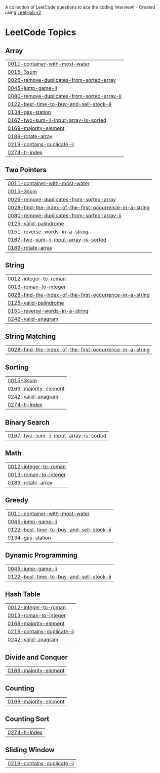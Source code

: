 A collection of LeetCode questions to ace the coding interview! - Created using [LeetHub v2](https://github.com/arunbhardwaj/LeetHub-2.0)
<!---LeetCode Topics Start-->
# LeetCode Topics
## Array
|  |
| ------- |
| [0011-container-with-most-water](https://github.com/khjang95/leetCode/tree/master/0011-container-with-most-water) |
| [0015-3sum](https://github.com/khjang95/leetCode/tree/master/0015-3sum) |
| [0026-remove-duplicates-from-sorted-array](https://github.com/khjang95/leetCode/tree/master/0026-remove-duplicates-from-sorted-array) |
| [0045-jump-game-ii](https://github.com/khjang95/leetCode/tree/master/0045-jump-game-ii) |
| [0080-remove-duplicates-from-sorted-array-ii](https://github.com/khjang95/leetCode/tree/master/0080-remove-duplicates-from-sorted-array-ii) |
| [0122-best-time-to-buy-and-sell-stock-ii](https://github.com/khjang95/leetCode/tree/master/0122-best-time-to-buy-and-sell-stock-ii) |
| [0134-gas-station](https://github.com/khjang95/leetCode/tree/master/0134-gas-station) |
| [0167-two-sum-ii-input-array-is-sorted](https://github.com/khjang95/leetCode/tree/master/0167-two-sum-ii-input-array-is-sorted) |
| [0169-majority-element](https://github.com/khjang95/leetCode/tree/master/0169-majority-element) |
| [0189-rotate-array](https://github.com/khjang95/leetCode/tree/master/0189-rotate-array) |
| [0219-contains-duplicate-ii](https://github.com/khjang95/leetCode/tree/master/0219-contains-duplicate-ii) |
| [0274-h-index](https://github.com/khjang95/leetCode/tree/master/0274-h-index) |
## Two Pointers
|  |
| ------- |
| [0011-container-with-most-water](https://github.com/khjang95/leetCode/tree/master/0011-container-with-most-water) |
| [0015-3sum](https://github.com/khjang95/leetCode/tree/master/0015-3sum) |
| [0026-remove-duplicates-from-sorted-array](https://github.com/khjang95/leetCode/tree/master/0026-remove-duplicates-from-sorted-array) |
| [0028-find-the-index-of-the-first-occurrence-in-a-string](https://github.com/khjang95/leetCode/tree/master/0028-find-the-index-of-the-first-occurrence-in-a-string) |
| [0080-remove-duplicates-from-sorted-array-ii](https://github.com/khjang95/leetCode/tree/master/0080-remove-duplicates-from-sorted-array-ii) |
| [0125-valid-palindrome](https://github.com/khjang95/leetCode/tree/master/0125-valid-palindrome) |
| [0151-reverse-words-in-a-string](https://github.com/khjang95/leetCode/tree/master/0151-reverse-words-in-a-string) |
| [0167-two-sum-ii-input-array-is-sorted](https://github.com/khjang95/leetCode/tree/master/0167-two-sum-ii-input-array-is-sorted) |
| [0189-rotate-array](https://github.com/khjang95/leetCode/tree/master/0189-rotate-array) |
## String
|  |
| ------- |
| [0012-integer-to-roman](https://github.com/khjang95/leetCode/tree/master/0012-integer-to-roman) |
| [0013-roman-to-integer](https://github.com/khjang95/leetCode/tree/master/0013-roman-to-integer) |
| [0028-find-the-index-of-the-first-occurrence-in-a-string](https://github.com/khjang95/leetCode/tree/master/0028-find-the-index-of-the-first-occurrence-in-a-string) |
| [0125-valid-palindrome](https://github.com/khjang95/leetCode/tree/master/0125-valid-palindrome) |
| [0151-reverse-words-in-a-string](https://github.com/khjang95/leetCode/tree/master/0151-reverse-words-in-a-string) |
| [0242-valid-anagram](https://github.com/khjang95/leetCode/tree/master/0242-valid-anagram) |
## String Matching
|  |
| ------- |
| [0028-find-the-index-of-the-first-occurrence-in-a-string](https://github.com/khjang95/leetCode/tree/master/0028-find-the-index-of-the-first-occurrence-in-a-string) |
## Sorting
|  |
| ------- |
| [0015-3sum](https://github.com/khjang95/leetCode/tree/master/0015-3sum) |
| [0169-majority-element](https://github.com/khjang95/leetCode/tree/master/0169-majority-element) |
| [0242-valid-anagram](https://github.com/khjang95/leetCode/tree/master/0242-valid-anagram) |
| [0274-h-index](https://github.com/khjang95/leetCode/tree/master/0274-h-index) |
## Binary Search
|  |
| ------- |
| [0167-two-sum-ii-input-array-is-sorted](https://github.com/khjang95/leetCode/tree/master/0167-two-sum-ii-input-array-is-sorted) |
## Math
|  |
| ------- |
| [0012-integer-to-roman](https://github.com/khjang95/leetCode/tree/master/0012-integer-to-roman) |
| [0013-roman-to-integer](https://github.com/khjang95/leetCode/tree/master/0013-roman-to-integer) |
| [0189-rotate-array](https://github.com/khjang95/leetCode/tree/master/0189-rotate-array) |
## Greedy
|  |
| ------- |
| [0011-container-with-most-water](https://github.com/khjang95/leetCode/tree/master/0011-container-with-most-water) |
| [0045-jump-game-ii](https://github.com/khjang95/leetCode/tree/master/0045-jump-game-ii) |
| [0122-best-time-to-buy-and-sell-stock-ii](https://github.com/khjang95/leetCode/tree/master/0122-best-time-to-buy-and-sell-stock-ii) |
| [0134-gas-station](https://github.com/khjang95/leetCode/tree/master/0134-gas-station) |
## Dynamic Programming
|  |
| ------- |
| [0045-jump-game-ii](https://github.com/khjang95/leetCode/tree/master/0045-jump-game-ii) |
| [0122-best-time-to-buy-and-sell-stock-ii](https://github.com/khjang95/leetCode/tree/master/0122-best-time-to-buy-and-sell-stock-ii) |
## Hash Table
|  |
| ------- |
| [0012-integer-to-roman](https://github.com/khjang95/leetCode/tree/master/0012-integer-to-roman) |
| [0013-roman-to-integer](https://github.com/khjang95/leetCode/tree/master/0013-roman-to-integer) |
| [0169-majority-element](https://github.com/khjang95/leetCode/tree/master/0169-majority-element) |
| [0219-contains-duplicate-ii](https://github.com/khjang95/leetCode/tree/master/0219-contains-duplicate-ii) |
| [0242-valid-anagram](https://github.com/khjang95/leetCode/tree/master/0242-valid-anagram) |
## Divide and Conquer
|  |
| ------- |
| [0169-majority-element](https://github.com/khjang95/leetCode/tree/master/0169-majority-element) |
## Counting
|  |
| ------- |
| [0169-majority-element](https://github.com/khjang95/leetCode/tree/master/0169-majority-element) |
## Counting Sort
|  |
| ------- |
| [0274-h-index](https://github.com/khjang95/leetCode/tree/master/0274-h-index) |
## Sliding Window
|  |
| ------- |
| [0219-contains-duplicate-ii](https://github.com/khjang95/leetCode/tree/master/0219-contains-duplicate-ii) |
<!---LeetCode Topics End-->